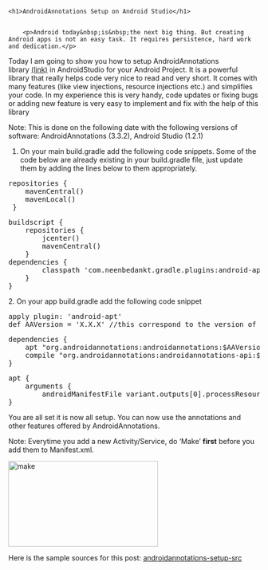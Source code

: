 <article id="post-4" class="post-4 post type-post status-publish format-standard hentry category-android category-it">
	
	<h1>AndroidAnnotations Setup on Android Studio</h1>

	
		<p>Android today&nbsp;is&nbsp;the next big thing. But creating Android apps is not an easy task. It requires persistence, hard work and dedication.</p>
<p>Today I am going to show you how to setup AndroidAnnotations library&nbsp;<a href="https://github.com/excilys/androidannotations">(link)</a>&nbsp;in AndroidStudio for your Android Project. It is a powerful library that really helps code very nice to read and very short. It comes with many features (like view injections, resource injections etc.) and&nbsp;simplifies your code. In my experience this is very handy, code updates or fixing bugs or adding new feature is very easy to implement and fix with the help of this library</p>
<p>Note: This is done on the following date with the following versions of software: AndroidAnnotations (3.3.2), Android Studio (1.2.1)</p>
<ol>
<li>On your main build.gradle add the following code snippets. Some of the code below are already existing in your build.gradle file, just update them by adding the lines below to them appropriately.</li>
</ol>
<pre>repositories {
&nbsp; &nbsp; mavenCentral()
&nbsp; &nbsp; mavenLocal()
 }</pre>
<pre>buildscript {
    repositories {
        jcenter()
        mavenCentral()
    }
dependencies {
        classpath 'com.neenbedankt.gradle.plugins:android-apt:1.4'
    }
}</pre>
<p>2. On your app build.gradle add the following code snippet</p>
<pre>apply plugin: 'android-apt'
def AAVersion = 'X.X.X' //this correspond to the version of AndroidAnnotations you want to use</pre>
<pre>dependencies {
    apt "org.androidannotations:androidannotations:$AAVersion"
    compile "org.androidannotations:androidannotations-api:$AAVersion"
}</pre>
<pre>apt {
    arguments {
        androidManifestFile variant.outputs[0].processResources.manifestFile
}</pre>
<p>You are all set it is now all setup. You can now use the annotations and other features offered by AndroidAnnotations.</p>
<p>Note: Everytime you add a new Activity/Service, do ‘Make’ <strong>first</strong> before you add them to Manifest.xml.</p>
<p><a href="http://localhost/wordpress/wp-content/uploads/2015/11/make.png"><img class="alignnone size-medium wp-image-10" src="http://localhost/wordpress/wp-content/uploads/2015/11/make-300x172.png" alt="make" width="300" height="172"></a></p>
<p>Here is the sample sources&nbsp;for this post:&nbsp;<a href="http://localhost/wordpress/wp-content/uploads/2015/11/androidannotations-setup-src.zip">androidannotations-setup-src</a></p>
	</div><!-- .entry-content -->

	
	
</article>